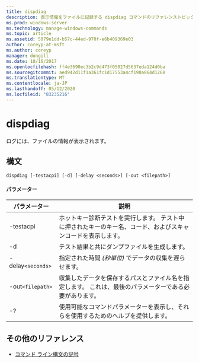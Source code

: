 ```yaml
---
title: dispdiag
description: 表示情報をファイルに記録する dispdiag コマンドのリファレンストピックです。
ms.prod: windows-server
ms.technology: manage-windows-commands
ms.topic: article
ms.assetid: 5079e1dd-b57c-44ed-970f-e6b409369e03
author: coreyp-at-msft
ms.author: coreyp
manager: dongill
ms.date: 10/16/2017
ms.openlocfilehash: ff4e3690ec3b2c9d473f05027d5637eda124d0ba
ms.sourcegitcommit: aed942d11f1a361fc1d17553a4cf190a864d1268
ms.translationtype: MT
ms.contentlocale: ja-JP
ms.lasthandoff: 05/12/2020
ms.locfileid: "83235216"
---
```

# <a name="dispdiag"></a>dispdiag

ログには、ファイルの情報が表示されます。

## <a name="syntax"></a>構文

```
dispdiag [-testacpi] [-d] [-delay <seconds>] [-out <filepath>]
```

#### <a name="parameters"></a>パラメーター

| パラメーター | 説明 |
| --------- | ----------- |
| -testacpi | ホットキー診断テストを実行します。 テスト中に押されたキーのキー名、コード、およびスキャンコードを表示します。 |
| -d | テスト結果と共にダンプファイルを生成します。 |
| -delay`<seconds>` | 指定された時間 *(秒単位)* でデータの収集を遅らせます。 |
| -out`<filepath>`  | 収集したデータを保存するパスとファイル名を指定します。 これは、最後のパラメーターである必要があります。 |
| -? | 使用可能なコマンドパラメーターを表示し、それらを使用するためのヘルプを提供します。 |

## <a name="additional-references"></a>その他のリファレンス

- [コマンド ライン構文の記号](command-line-syntax-key.md)
